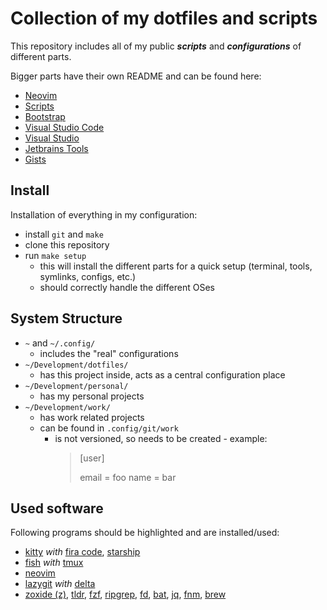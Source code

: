 # Collection of my dotfiles and scripts

This repository includes all of my public _**scripts**_
and _**configurations**_ of different parts.

Bigger parts have their own README and can be found here:

- [Neovim](./config/nvim/README.md)
- [Scripts](./scripts/README.md)
- [Bootstrap](./bootstrap/README.md)
- [Visual Studio Code](./config/vscode/README.md)
- [Visual Studio](./config/visual-studio/README.md)
- [Jetbrains Tools](./config/jetbrains/README.md)
- [Gists](https://gist.github.com/eckon)

## Install

Installation of everything in my configuration:

- install `git` and `make`
- clone this repository
- run `make setup`
  - this will install the different parts for a quick setup (terminal, tools, symlinks, configs, etc.)
  - should correctly handle the different OSes

## System Structure

- `~` and `~/.config/`
  - includes the "real" configurations
- `~/Development/dotfiles/`
  - has this project inside, acts as a central configuration place
- `~/Development/personal/`
  - has my personal projects
- `~/Development/work/`
  - has work related projects
  - can be found in `.config/git/work`
    - is not versioned, so needs to be created - example:
      > [user]
      >
      > email = foo
      > name  = bar

## Used software

Following programs should be highlighted and are installed/used:

- [kitty](https://github.com/kovidgoyal/kitty) _with_
  [fira code](https://github.com/tonsky/FiraCode),
  [starship](https://github.com/starship/starship)
- [fish](https://github.com/fish-shell/fish-shell) _with_
  [tmux](https://github.com/tmux/tmux)
- [neovim](https://github.com/neovim/neovim)
- [lazygit](https://github.com/jesseduffield/lazygit) _with_
  [delta](https://github.com/dandavison/delta)
- [zoxide (z)](https://github.com/ajeetdsouza/zoxide),
  [tldr](https://github.com/tldr-pages/tldr),
  [fzf](https://github.com/junegunn/fzf),
  [ripgrep](https://github.com/BurntSushi/ripgrep),
  [fd](https://github.com/sharkdp/fd),
  [bat](https://github.com/sharkdp/bat),
  [jq](https://github.com/stedolan/jq),
  [fnm](https://github.com/Schniz/fnm),
  [brew](https://github.com/Homebrew/brew)
